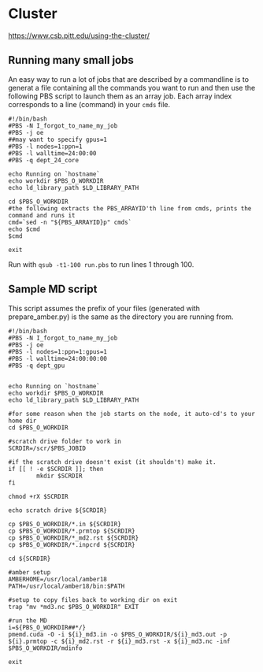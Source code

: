 # Cluster

https://www.csb.pitt.edu/using-the-cluster/


## Running many small jobs

An easy way to run a lot of jobs that are described by a commandline is to generat a file containing all the commands you want to run and then use the following PBS script to launch them as an array job.  Each array index corresponds to a line (command) in your `cmds` file.

```
#!/bin/bash
#PBS -N I_forgot_to_name_my_job
#PBS -j oe
##may want to specify gpus=1
#PBS -l nodes=1:ppn=1
#PBS -l walltime=24:00:00
#PBS -q dept_24_core

echo Running on `hostname`
echo workdir $PBS_O_WORKDIR
echo ld_library_path $LD_LIBRARY_PATH

cd $PBS_O_WORKDIR
#the following extracts the PBS_ARRAYID'th line from cmds, prints the command and runs it
cmd=`sed -n "${PBS_ARRAYID}p" cmds`
echo $cmd
$cmd 

exit
```

Run with `qsub -t1-100 run.pbs` to run lines 1 through 100.


## Sample MD script

This script assumes the prefix of your files (generated with prepare_amber.py) is the same as 
the directory you are running from.

```
#!/bin/bash
#PBS -N I_forgot_to_name_my_job
#PBS -j oe
#PBS -l nodes=1:ppn=1:gpus=1
#PBS -l walltime=24:00:00:00
#PBS -q dept_gpu


echo Running on `hostname`
echo workdir $PBS_O_WORKDIR
echo ld_library_path $LD_LIBRARY_PATH

#for some reason when the job starts on the node, it auto-cd's to your home dir
cd $PBS_O_WORKDIR

#scratch drive folder to work in
SCRDIR=/scr/$PBS_JOBID

#if the scratch drive doesn't exist (it shouldn't) make it.
if [[ ! -e $SCRDIR ]]; then
        mkdir $SCRDIR
fi

chmod +rX $SCRDIR

echo scratch drive ${SCRDIR}

cp $PBS_O_WORKDIR/*.in ${SCRDIR}
cp $PBS_O_WORKDIR/*.prmtop ${SCRDIR}
cp $PBS_O_WORKDIR/*_md2.rst ${SCRDIR}
cp $PBS_O_WORKDIR/*.inpcrd ${SCRDIR}

cd ${SCRDIR}

#amber setup
AMBERHOME=/usr/local/amber18
PATH=/usr/local/amber18/bin:$PATH

#setup to copy files back to working dir on exit
trap "mv *md3.nc $PBS_O_WORKDIR" EXIT

#run the MD
i=${PBS_O_WORKDIR##*/}
pmemd.cuda -O -i ${i}_md3.in -o $PBS_O_WORKDIR/${i}_md3.out -p ${i}.prmtop -c ${i}_md2.rst -r ${i}_md3.rst -x ${i}_md3.nc -inf $PBS_O_WORKDIR/mdinfo  

exit
```
